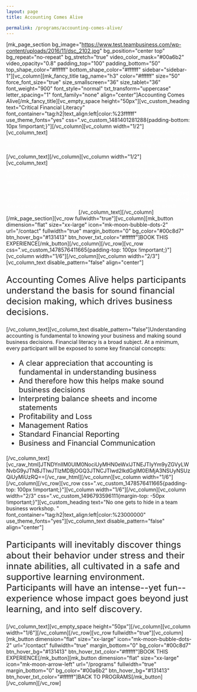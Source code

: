 ```yaml
---
layout: page
title: Accounting Comes Alive

permalink: /programs/accounting-comes-alive/
---
```

[mk_page_section bg_image="https://www.test.teambusiness.com/wp-content/uploads/2016/11/dsc_2102.jpg" bg_position="center top" bg_repeat="no-repeat" bg_stretch="true" video_color_mask="#00a6b2" video_opacity="0.8" padding_top="100" padding_bottom="50" top_shape_color="#ffffff" bottom_shape_color="#ffffff" sidebar="sidebar-1"][vc_column][mk_fancy_title tag_name="h3" color="#ffffff" size="50" force_font_size="true" size_smallscreen="36" size_tablet="36" font_weight="900" font_style="normal" txt_transform="uppercase" letter_spacing="1" font_family="none" align="center"]Accounting Comes Alive[/mk_fancy_title][vc_empty_space height="50px"][vc_custom_heading text="Critical Financial Literacy" font_container="tag:h2|text_align:left|color:%23ffffff" use_theme_fonts="yes" css=".vc_custom_1481401281288{padding-bottom: 10px !important;}"][/vc_column][vc_column width="1/2"][vc_column_text]<span style="color: #ffffff;">The Accounting Comes Alive program gives participants complete financial literacy training through real life business scenarios using our trademarked process known as Color Accounting™.</span>

[/vc_column_text][/vc_column][vc_column width="1/2"][vc_column_text]<span style="color: #ffffff;">Accounting Comes Alive completely eliminates the guesswork and the complexity normally associated with accounting principles, so that participants of all backgrounds and knowledge levels can acquire broad-based financial literacy.</span>

<span style="color: #ffffff;">Teams are presented with real business scenarios which must be analyzed using standard accounting principles and terminology. Our unique financial literacy program uses a unique and clever color-coding system which solidifies their understanding.</span>[/vc_column_text][/vc_column][/mk_page_section][vc_row fullwidth="true"][vc_column][mk_button dimension="flat" size="xx-large" icon="mk-moon-bubble-dots-2" url="/contact" fullwidth="true" margin_bottom="0" bg_color="#00c8d7" btn_hover_bg="#131413" btn_hover_txt_color="#ffffff"]BOOK THIS EXPERIENCE[/mk_button][/vc_column][/vc_row][vc_row css=".vc_custom_1478576411665{padding-top: 100px !important;}"][vc_column width="1/6"][/vc_column][vc_column width="2/3"][vc_column_text disable_pattern="false" align="center"]
<p style="font-size: 24px; text-align: left;">Accounting Comes Alive helps participants understand the basis for sound financial decision making, which drives business decisions.</p>
[/vc_column_text][vc_column_text disable_pattern="false"]Understanding accounting is fundamental to knowing your business and making sound business decisions. Financial literacy is a broad subject. At a minimum, every participant will be exposed to some key financial concepts:
<ul style="font-size: 20px;">
 	<li>A clear appreciation that accounting is fundamental in understanding business</li>
 	<li>And therefore how this helps make sound business decisions</li>
 	<li>Interpreting balance sheets and income statements</li>
 	<li>Profitability and Loss</li>
 	<li>Management Ratios</li>
 	<li>Standard Financial Reporting</li>
 	<li>Business and Financial Communication</li>
</ul>
[/vc_column_text][vc_raw_html]JTNDYnIlM0UlM0NociUyMHN0eWxlJTNEJTIyYm9yZGVyLWNvbG9yJTNBJTIwJTIzMDBjOGQ3JTNCJTIwd2lkdGglM0ElMjA3NSUyNSUzQiUyMiUzRQ==[/vc_raw_html][/vc_column][vc_column width="1/6"][/vc_column][/vc_row][vc_row css=".vc_custom_1478576411665{padding-top: 100px !important;}"][vc_column width="1/6"][/vc_column][vc_column width="2/3" css=".vc_custom_1496793596111{margin-top: -50px !important;}"][vc_custom_heading text="No one gets to hide in a team business workshop. " font_container="tag:h2|text_align:left|color:%23000000" use_theme_fonts="yes"][vc_column_text disable_pattern="false" align="center"]
<p style="font-size: 24px; text-align: left;">Participants will inevitably discover things about their behavior under stress and their innate abilities, all cultivated in a safe and supportive learning environment. Participants will have an intense--yet fun--experience whose impact goes beyond just learning, and into self discovery.</p>
[/vc_column_text][vc_empty_space height="50px"][/vc_column][vc_column width="1/6"][/vc_column][/vc_row][vc_row fullwidth="true"][vc_column][mk_button dimension="flat" size="xx-large" icon="mk-moon-bubble-dots-2" url="/contact" fullwidth="true" margin_bottom="0" bg_color="#00c8d7" btn_hover_bg="#131413" btn_hover_txt_color="#ffffff"]BOOK THIS EXPERIENCE[/mk_button][mk_button dimension="flat" size="xx-large" icon="mk-moon-arrow-left" url="/programs" fullwidth="true" margin_bottom="0" bg_color="#00a6b2" btn_hover_bg="#131413" btn_hover_txt_color="#ffffff"]BACK TO PROGRAMS[/mk_button][/vc_column][/vc_row]
